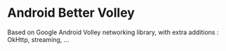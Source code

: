 # Android Better Volley
Based on Google Android Volley networking library, with extra additions : OkHttp, streaming, ...
